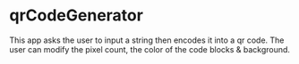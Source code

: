 # qrCodeGenerator
This app asks the user to input a string then encodes it into a qr code. The user can modify the pixel count, the color of the code blocks &amp; background.
